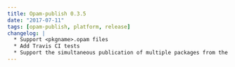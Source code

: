 ```yaml
---
title: Opam-publish 0.3.5
date: "2017-07-11"
tags: [opam-publish, platform, release]
changelog: |
  * Support <pkgname>.opam files
  * Add Travis CI tests
  * Support the simultaneous publication of multiple packages from the same repo
---
```


